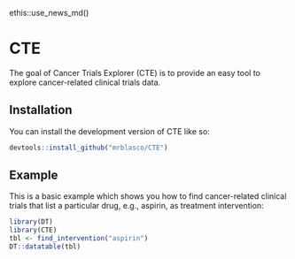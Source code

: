 ethis::use_news_md()


# CTE

<!-- badges: start -->
<!-- badges: end -->

The goal of Cancer Trials Explorer (CTE) is to provide an easy tool to explore cancer-related clinical trials data.

## Installation

You can install the development version of CTE like so:

``` r
devtools::install_github("mrblasco/CTE")
```

## Example

This is a basic example which shows you how to find cancer-related clinical trials that list a particular drug, e.g., aspirin, as treatment intervention:

```r
library(DT)
library(CTE)
tbl <- find_intervention("aspirin") 
DT::datatable(tbl)
```


